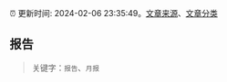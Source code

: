 :alarm_clock: 更新时间: 2024-02-06 23:35:49。[文章来源](/README.md)、[文章分类](/TAGS.md)

## 报告


> 关键字：`报告`、`月报`



